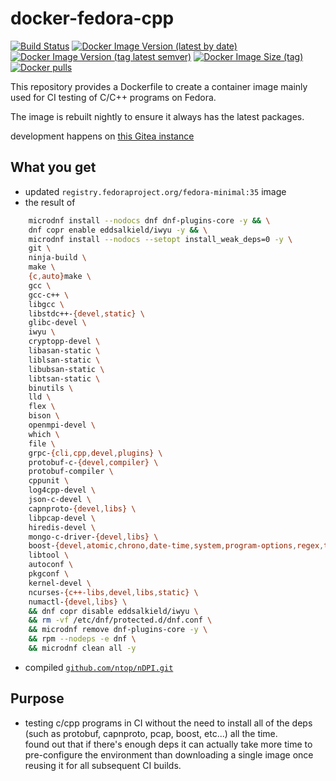 # docker-fedora-cpp

[![Build Status](https://drone.dotya.ml/api/badges/wanderer/docker-fedora-cpp/status.svg?ref=refs/heads/dev)](https://drone.dotya.ml/wanderer/docker-fedora-cpp)
[![Docker Image Version (latest by date)](https://img.shields.io/docker/v/immawanderer/fedora-cpp)](https://hub.docker.com/r/immawanderer/fedora-cpp/tags/?page=1&ordering=last_updated)
[![Docker Image Version (tag latest semver)](https://img.shields.io/docker/v/immawanderer/archlinux/linux-amd64)](https://hub.docker.com/r/immawanderer/fedora-cpp/tags/?page=1&ordering=last_updated&name=linux-amd64)
[![Docker Image Size (tag)](https://img.shields.io/docker/image-size/immawanderer/archlinux/linux-amd64)](https://hub.docker.com/r/immawanderer/fedora-cpp/tags/?page=1&ordering=last_updated&name=linux-amd64)
[![Docker pulls](https://img.shields.io/docker/pulls/immawanderer/archlinux)](https://hub.docker.com/r/immawanderer/fedora-cpp/)

This repository provides a Dockerfile to create a container image mainly used for CI testing of C/C++ programs on Fedora.

The image is rebuilt nightly to ensure it always has the latest packages.

development happens on [this Gitea instance](https://git.dotya.ml/wanderer/docker-fedora-cpp)

## What you get
* updated `registry.fedoraproject.org/fedora-minimal:35` image
* the result of
```sh
    microdnf install --nodocs dnf dnf-plugins-core -y && \
    dnf copr enable eddsalkield/iwyu -y && \
    microdnf install --nodocs --setopt install_weak_deps=0 -y \
    git \
    ninja-build \
    make \
    {c,auto}make \
    gcc \
    gcc-c++ \
    libgcc \
    libstdc++-{devel,static} \
    glibc-devel \
    iwyu \
    cryptopp-devel \
    libasan-static \
    liblsan-static \
    libubsan-static \
    libtsan-static \
    binutils \
    lld \
    flex \
    bison \
    openmpi-devel \
    which \
    file \
    grpc-{cli,cpp,devel,plugins} \
    protobuf-c-{devel,compiler} \
    protobuf-compiler \
    cppunit \
    log4cpp-devel \
    json-c-devel \
    capnproto-{devel,libs} \
    libpcap-devel \
    hiredis-devel \
    mongo-c-driver-{devel,libs} \
    boost-{devel,atomic,chrono,date-time,system,program-options,regex,thread} \
    libtool \
    autoconf \
    pkgconf \
    kernel-devel \
    ncurses-{c++-libs,devel,libs,static} \
    numactl-{devel,libs} \
    && dnf copr disable eddsalkield/iwyu \
    && rm -vf /etc/dnf/protected.d/dnf.conf \
    && microdnf remove dnf-plugins-core -y \
    && rpm --nodeps -e dnf \
    && microdnf clean all -y
```
* compiled [`github.com/ntop/nDPI.git`](https://github.com/ntop/nDPI)

## Purpose
* testing c/cpp programs in CI without the need to install all of the deps (such as protobuf, capnproto, pcap, boost, etc...) all the time.  
  found out that if there's enough deps it can actually take more time to pre-configure the environment than downloading a single image once reusing it for all subsequent CI builds.

